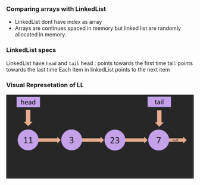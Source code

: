 ### Comparing arrays with LinkedList
- LinkedList dont have index as array
- Arrays are continues spaced in memory but linked list are randomly allocated in memory.

### LinkedList specs
LinkedList have `head` and `tail`
head : points towards the first time
tail: points towards the last time
Each Item in linkedList points to the next item

### Visual Represetation of LL
![alt text](image-1.png)

